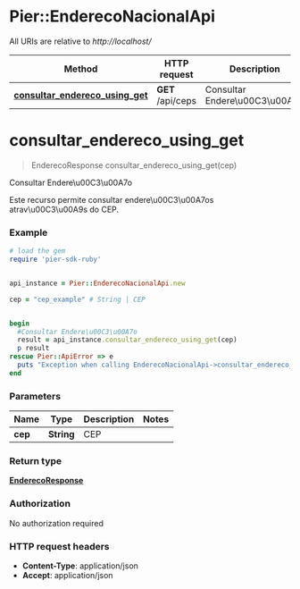 # Pier::EnderecoNacionalApi

All URIs are relative to *http://localhost/*

Method | HTTP request | Description
------------- | ------------- | -------------
[**consultar_endereco_using_get**](EnderecoNacionalApi.md#consultar_endereco_using_get) | **GET** /api/ceps | Consultar Endere\u00C3\u00A7o




# **consultar_endereco_using_get**
> EnderecoResponse consultar_endereco_using_get(cep)

Consultar Endere\u00C3\u00A7o

Este recurso permite consultar endere\u00C3\u00A7os atrav\u00C3\u00A9s do CEP.

### Example
```ruby
# load the gem
require 'pier-sdk-ruby'


api_instance = Pier::EnderecoNacionalApi.new

cep = "cep_example" # String | CEP


begin
  #Consultar Endere\u00C3\u00A7o
  result = api_instance.consultar_endereco_using_get(cep)
  p result
rescue Pier::ApiError => e
  puts "Exception when calling EnderecoNacionalApi->consultar_endereco_using_get: #{e}"
end
```

### Parameters

Name | Type | Description  | Notes
------------- | ------------- | ------------- | -------------
 **cep** | **String**| CEP | 


### Return type

[**EnderecoResponse**](EnderecoResponse.md)

### Authorization

No authorization required

### HTTP request headers

 - **Content-Type**: application/json
 - **Accept**: application/json





